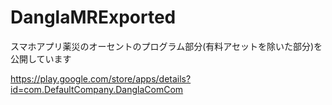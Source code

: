 # DanglaMRExported
スマホアプリ薬災のオーセントのプログラム部分(有料アセットを除いた部分)を公開しています

https://play.google.com/store/apps/details?id=com.DefaultCompany.DanglaComCom
